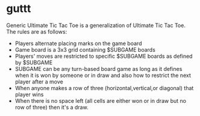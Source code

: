# guttt
Generic Ultimate Tic Tac Toe is a generalization of Ultimate Tic Tac Toe.
The rules are as follows:
* Players alternate placing marks on the game board
* Game board is a 3x3 grid containing $SUBGAME boards
* Players' moves are restricted to specific $SUBGAME boards as defined
by $SUBGAME
* SUBGAME can be any turn-based board game as long as it defines when it
is won by someone or in draw and also how to restrict the next player
after a move
* When anyone makes a row of three (horizontal,vertical,or diagonal)
that player wins
* When there is no space left (all cells are either won or in draw but
no row of three) then it's a draw.
